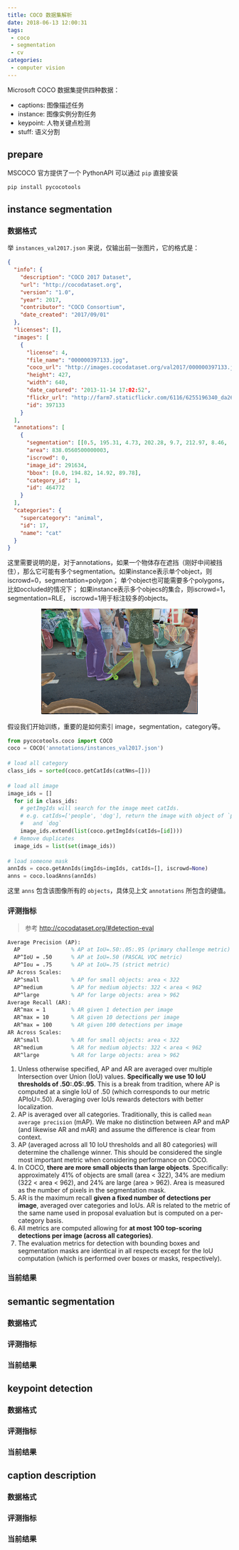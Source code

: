```yaml
---
title: COCO 数据集解析
date: 2018-06-13 12:00:31
tags:
 - coco
 - segmentation
 - cv
categories:
 - computer vision
---
```


Microsoft COCO 数据集提供四种数据：
- captions: 图像描述任务
- instance: 图像实例分割任务
- keypoint: 人物关键点检测
- stuff: 语义分割

## prepare
MSCOCO 官方提供了一个 PythonAPI 可以通过 `pip` 直接安装
```bash
pip install pycocotools
```

## instance segmentation

### 数据格式
举 `instances_val2017.json` 来说，仅输出前一张图片，它的格式是：
```json
{
  "info": {
    "description": "COCO 2017 Dataset",
    "url": "http://cocodataset.org",
    "version": "1.0",
    "year": 2017,
    "contributor": "COCO Consortium",
    "date_created": "2017/09/01"
  },
  "licenses": [],
  "images": [
    {
      "license": 4, 
      "file_name": "000000397133.jpg", 
      "coco_url": "http://images.cocodataset.org/val2017/000000397133.jpg", 
      "height": 427, 
      "width": 640, 
      "date_captured": '2013-11-14 17:02:52', 
      "flickr_url": "http://farm7.staticflickr.com/6116/6255196340_da26cf2c9e_z.jpg", 
      "id": 397133
    }
  ],
  "annotations": [
    {
      "segmentation": [[0.5, 195.31, 4.73, 202.28, 9.7, 212.97, 8.46, ...]], 
      "area": 838.0560500000003, 
      "iscrowd": 0, 
      "image_id": 291634, 
      "bbox": [0.0, 194.82, 14.92, 89.78], 
      "category_id": 1, 
      "id": 464772
    }
  ],
  "categories": {
    "supercategory": "animal", 
    "id": 17, 
    "name": "cat"
  }
}
```

这里需要说明的是，对于annotations，如果一个物体存在遮挡（刚好中间被挡住），那么它可能有多个segmentation。如果instance表示单个object，则iscrowd=0，segmentation=polygon； 单个object也可能需要多个polygons，比如occluded的情况下； 如果instance表示多个objecs的集合，则iscrowd=1，segmentation=RLE， iscrowd=1用于标注较多的objects。

<center><img src="/image/coco-dataset-fig1.png" width="70%" /></center>

假设我们开始训练，重要的是如何索引 image，segmentation，category等。
```python
from pycocotools.coco import COCO
coco = COCO('annotations/instances_val2017.json')

# load all category
class_ids = sorted(coco.getCatIds(catNms=[]))

# load all image
image_ids = []
  for id in class_ids:
    # getImgIds will search for the image meet catIds.
    # e.g. catIds=['people', 'dog'], return the image with object of `people`
    #   and `dog`
    image_ids.extend(list(coco.getImgIds(catIds=[id])))
  # Remove duplicates
  image_ids = list(set(image_ids))

# load someone mask
annIds = coco.getAnnIds(imgIds=imgIds, catIds=[], iscrowd=None)
anns = coco.loadAnns(annIds)
```

这里 `anns` 包含该图像所有的 `objects`，具体见上文 `annotations` 所包含的键值。

### 评测指标
> 参考 http://cocodataset.org/#detection-eval

```latex
Average Precision (AP):
  AP                % AP at IoU=.50:.05:.95 (primary challenge metric)
  AP^IoU = .50      % AP at IoU=.50 (PASCAL VOC metric)
  AP^Iou = .75      % AP at IoU=.75 (strict metric)
AP Across Scales:
  AP^small          % AP for small objects: area < 322 
  AP^medium         % AP for medium objects: 322 < area < 962 
  AP^large          % AP for large objects: area > 962
Average Recall (AR):
  AR^max = 1        % AR given 1 detection per image 
  AR^max = 10       % AR given 10 detections per image 
  AR^max = 100      % AR given 100 detections per image
AR Across Scales:
  AR^small          % AR for small objects: area < 322 
  AR^medium         % AR for medium objects: 322 < area < 962 
  AR^large          % AR for large objects: area > 962
```
1. Unless otherwise specified, AP and AR are averaged over multiple Intersection over Union (IoU) values. **Specifically we use 10 IoU thresholds of .50:.05:.95**. This is a break from tradition, where AP is computed at a single IoU of .50 (which corresponds to our metric APIoU=.50). Averaging over IoUs rewards detectors with better localization.
2. AP is averaged over all categories. Traditionally, this is called `mean average precision` (mAP). We make no distinction between AP and mAP (and likewise AR and mAR) and assume the difference is clear from context.
3. AP (averaged across all 10 IoU thresholds and all 80 categories) will determine the challenge winner. This should be considered the single most important metric when considering performance on COCO.
4. In COCO, **there are more small objects than large objects**. Specifically: approximately 41% of objects are small (area < 322), 34% are medium (322 < area < 962), and 24% are large (area > 962). Area is measured as the number of pixels in the segmentation mask.
5. AR is the maximum recall **given a fixed number of detections per image**, averaged over categories and IoUs. AR is related to the metric of the same name used in proposal evaluation but is computed on a per-category basis.
6. All metrics are computed allowing for **at most 100 top-scoring detections per image (across all categories)**.
7. The evaluation metrics for detection with bounding boxes and segmentation masks are identical in all respects except for the IoU computation (which is performed over boxes or masks, respectively).

### 当前结果

## semantic segmentation
### 数据格式
### 评测指标
### 当前结果

## keypoint detection
### 数据格式
### 评测指标
### 当前结果

## caption description
### 数据格式
### 评测指标
### 当前结果